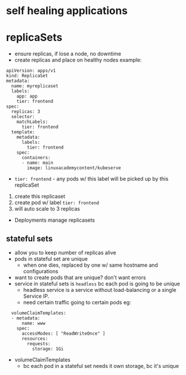 # self healing applications

# replicaSets
- ensure replicas, if lose a node, no downtime
- create replicas and place on healthy nodes
example:
```
apiVersion: apps/v1
kind: ReplicaSet
metadata:
  name: myreplicaset
  labels:
    app: app
    tier: frontend
spec:
  replicas: 3
  selector:
    matchLabels:
      tier: frontend
  template:
    metadata:
      labels:
        tier: frontend
    spec:
      containers:
      - name: main
        image: linuxacademycontent/kubeserve
```
- `tier: frontend` - any pods w/ this label will be picked up by this replicaSet
1. create this replicaset
2. create pod w/ label `tier: frontend`
3. will auto scale to 3 replicas
- Deployments manage replicasets

## stateful sets
- allow you to keep number of replicas alive
- pods in stateful set are unique
    - when one dies, replaced by one w/ same hostname and configurations
- want to create pods that are unique? don't want errors 
- service in stateful sets is `headless` bc each pod is going to be unique
    - headless service is a service without load-balancing or a single Service IP.
    - need certain traffic going to certain pods
eg: 
```
  volumeClaimTemplates:
  - metadata:
      name: www
    spec:
      accessModes: [ "ReadWriteOnce" ]
      resources:
        requests:
          storage: 1Gi
```
- volumeClaimTemplates
    - bc each pod in a stateful set needs it own storage, bc it's unique
    
